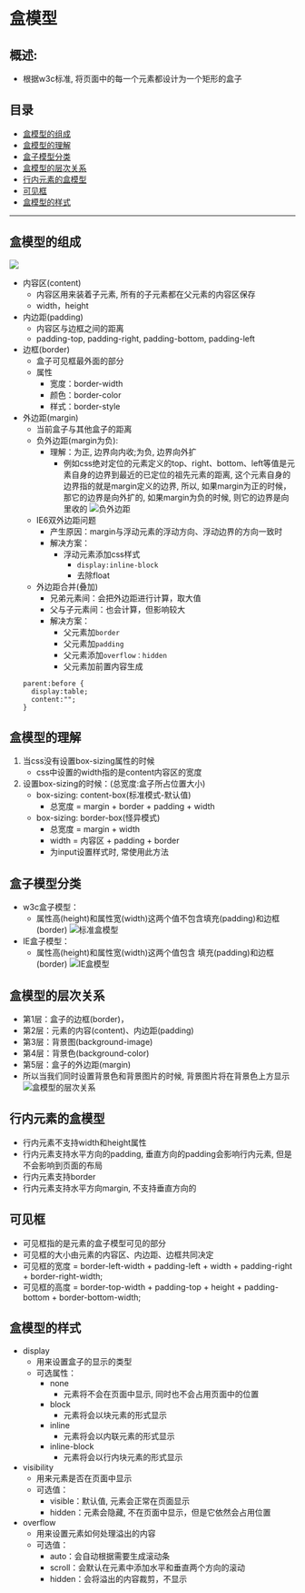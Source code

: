 
# 盒模型
## 概述:
* 根据w3c标准, 将页面中的每一个元素都设计为一个矩形的盒子
## 目录
* [盒模型的组成](#盒模型的组成)
* [盒模型的理解](#盒模型的理解)
* [盒子模型分类](#盒子模型分类)
* [盒模型的层次关系](#盒模型的层次关系)
* [行内元素的盒模型](#行内元素的盒模型)
* [可见框](#可见框)
* [盒模型的样式](#盒模型的样式)
***

## 盒模型的组成
![](/images/盒模型.gif)
* 内容区(content)
  * 内容区用来装着子元素, 所有的子元素都在父元素的内容区保存
  * width，height
* 内边距(padding)
  * 内容区与边框之间的距离
  * padding-top, padding-right, padding-bottom, padding-left
* 边框(border)
  * 盒子可见框最外面的部分
  * 属性
    * 宽度：border-width
    * 颜色：border-color
    * 样式：border-style
* 外边距(margin)
  * 当前盒子与其他盒子的距离
  * 负外边距(margin为负):   
    * 理解：为正, 边界向内收;为负, 边界向外扩    
      * 例如css绝对定位的元素定义的top、right、bottom、left等值是元素自身的边界到最近的已定位的祖先元素的距离, 
      这个元素自身的边界指的就是margin定义的边界, 所以, 如果margin为正的时候，那它的边界是向外扩的, 
      如果margin为负的时候, 则它的边界是向里收的
  ![](/images/负外边距.jpg "负外边距")      
  * IE6双外边距问题
    * 产生原因：margin与浮动元素的浮动方向、浮动边界的方向一致时          
    * 解决方案：         
      * 浮动元素添加css样式        
        * `display:inline-block`          
        * 去除float            
  * 外边距合并(叠加)     
    * 兄弟元素间：会把外边距进行计算，取大值         
    * 父与子元素间：也会计算，但影响较大        
    * 解决方案：     
      * 父元素加`border`         
      * 父元素加`padding`            
      * 父元素添加`overflow：hidden`            
      * 父元素加前置内容生成           
  ```
  parent:before {
    display:table;
    content:"";
  }
  ```  
## 盒模型的理解
1. 当css没有设置box-sizing属性的时候
	* css中设置的width指的是content内容区的宽度
2. 设置box-sizing的时候：(总宽度:盒子所占位置大小)
	* box-sizing: content-box(标准模式-默认值)
	    * 总宽度 = margin + border + padding + width 
	* box-sizing: border-box(怪异模式)
	    * 总宽度 = margin + width
	    * width = 内容区 + padding + border 
		* 为input设置样式时, 常使用此方法
## 盒子模型分类
* w3c盒子模型：
	* 属性高(height)和属性宽(width)这两个值不包含填充(padding)和边框(border)
![](/images/w3c盒模型.png "标准盒模型")
* IE盒子模型：
	* 属性高(height)和属性宽(width)这两个值包含 填充(padding)和边框(border)
![](/images/ie盒模型.png "IE盒模型")
## 盒模型的层次关系
* 第1层：盒子的边框(border)，
* 第2层：元素的内容(content)、内边距(padding)
* 第3层：背景图(background-image)
* 第4层：背景色(background-color)
* 第5层：盒子的外边距(margin)
* 所以当我们同时设置背景色和背景图片的时候, 背景图片将在背景色上方显示
![](/images/盒子3D模型.jpg "盒模型的层次关系")
## 行内元素的盒模型
* 行内元素不支持width和height属性
* 行内元素支持水平方向的padding, 垂直方向的padding会影响行内元素, 但是不会影响到页面的布局
* 行内元素支持border
* 行内元素支持水平方向margin, 不支持垂直方向的
## 可见框
* 可见框指的是元素的盒子模型可见的部分
* 可见框的大小由元素的内容区、内边距、边框共同决定
* 可见框的宽度 = border-left-width + padding-left + width + padding-right + border-right-width;
* 可见框的高度 = border-top-width + padding-top + height + padding-bottom + border-bottom-width;
## 盒模型的样式
* display
  * 用来设置盒子的显示的类型
  * 可选属性：
    * none
      * 元素将不会在页面中显示, 同时也不会占用页面中的位置
    * block
      * 元素将会以块元素的形式显示
    * inline
      * 元素将会以内联元素的形式显示
    * inline-block
      * 元素将会以行内块元素的形式显示
* visibility	
  * 用来元素是否在页面中显示
  * 可选值：
    * visible：默认值, 元素会正常在页面显示
    * hidden：元素会隐藏, 不在页面中显示，但是它依然会占用位置
* overflow
  * 用来设置元素如何处理溢出的内容
  * 可选值：
    * auto：会自动根据需要生成滚动条
    * scroll：会默认在元素中添加水平和垂直两个方向的滚动
    * hidden：会将溢出的内容裁剪，不显示